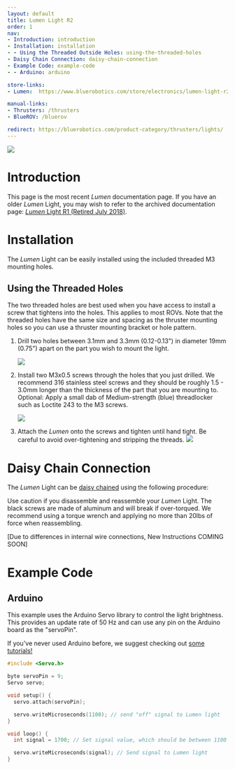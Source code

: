 ```yaml
---
layout: default
title: Lumen Light R2
order: 1
nav:
- Introduction: introduction
- Installation: installation
- - Using the Threaded Outside Holes: using-the-threaded-holes
- Daisy Chain Connection: daisy-chain-connection
- Example Code: example-code
- - Arduino: arduino

store-links:
- Lumen:  https://www.bluerobotics.com/store/electronics/lumen-light-r2/

manual-links:
- Thrusters: /thrusters
- BlueROV: /bluerov

redirect: https://bluerobotics.com/product-category/thrusters/lights/
---
```


<img src="/lumen-r2/cad/Lumen-R2-Banner.JPG" class="img-responsive img-center" style="max-width:600px"  />

# Introduction

<i class="fa fa-lightbulb-o fa-fw fa-2x blue"></i>
This page is the most recent _Lumen_ documentation page. If you have an older _Lumen_ Light, you may wish to refer to the archived documentation page: [_Lumen_ Light R1 (Retired July 2018)](http://docs.bluerobotics.com/lumen/).

# Installation

The _Lumen_ Light can be easily installed using the included threaded M3 mounting holes.

## Using the Threaded Holes

The two threaded holes are best used when you have access to install a screw that tightens into the holes. This applies to most ROVs. Note that the threaded holes have the same size and spacing as the thruster mounting holes so you can use a thruster mounting bracket or hole pattern.

1. Drill two holes between 3.1mm and 3.3mm (0.12-0.13") in diameter 19mm (0.75") apart on the part you wish to mount the light.

	<img src="/lumen-r2/cad/Lumen-R2-tutorial-holes.JPG" class="img-responsive img-center" style="max-width:600px" />

2. Install two M3x0.5 screws through the holes that you just drilled. We recommend 316 stainless steel screws and they should be roughly 1.5 - 3.0mm longer than the thickness of the part that you are mounting to. Optional: Apply a small dab of Medium-strength (blue) threadlocker such as Loctite 243 to the M3 screws. 

	<img src="/lumen-r2/cad/Lumen-R2-tutorial-screws.jpg" class="img-responsive img-center" style="max-width:600px" />

3.  Attach the _Lumen_ onto the screws and tighten until hand tight. Be careful to avoid over-tightening and stripping the threads.
	<img src="/lumen-r2/cad/Lumen-R2-tutorial-mounted.jpg" class="img-responsive img-center" style="max-width:600px" />


# Daisy Chain Connection

The _Lumen_ Light can be [daisy chained](https://en.wikipedia.org/wiki/Daisy_chain_%28electrical_engineering%29) using the following procedure:

<i class="fa fa-exclamation-triangle fa-fw fa-2x text-warning"></i>
Use caution if you disassemble and reassemble your _Lumen_ Light. The black screws are made of aluminum and will break if over-torqued. We recommend using a torque wrench and applying no more than 20lbs of force when reassembling.

[Due to differences in internal wire connections, New Instructions COMING SOON]	

# Example Code

## Arduino

This example uses the Arduino Servo library to control the light brightness. This provides an update rate of 50 Hz and can use any pin on the Arduino board as the "servoPin".

If you've never used Arduino before, we suggest checking out [some tutorials!](https://www.arduino.cc/en/Tutorial/HomePage)

~~~~~~~~~~ cpp
#include <Servo.h>

byte servoPin = 9;
Servo servo;

void setup() {
  servo.attach(servoPin);

  servo.writeMicroseconds(1100); // send "off" signal to Lumen light
}

void loop() {
  int signal = 1700; // Set signal value, which should be between 1100 and 1900

  servo.writeMicroseconds(signal); // Send signal to Lumen light
}
~~~~~~~~~~~~~~~~
